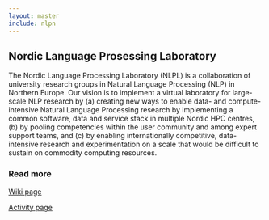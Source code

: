 ```yaml
---
layout: master
include: nlpn
---
```


## Nordic Language Prosessing Laboratory

The Nordic Language Processing Laboratory (NLPL) is a collaboration of university research groups in Natural Language Processing (NLP) in Northern Europe. Our vision is to implement a virtual laboratory for large-scale NLP research by (a) creating new ways to enable data- and compute-intensive Natural Language Processing research by implementing a common software, data and service stack in multiple Nordic HPC centres, (b) by pooling competencies within the user community and among expert support teams, and (c) by enabling internationally competitive, data-intensive research and experimentation on a scale that would be difficult to sustain on commodity computing resources.
 
### Read more
<a href="http://wiki.nlpl.eu/index.php/Home" class="btn white-hover-btn">Wiki page</a>

<a href="{% include baseurl %}/nlpl" class="btn white-hover-btn">Activity page</a><p>
